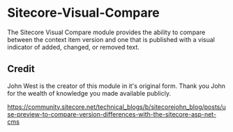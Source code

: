 # Sitecore-Visual-Compare

The Sitecore Visual Compare module provides the ability to compare between the context item version and one that is published with a visual indicator of added, changed, or removed text.

## Credit
John West is the creator of this module in it's original form. Thank you John for the wealth of knowledge you made available publicly.

https://community.sitecore.net/technical_blogs/b/sitecorejohn_blog/posts/use-preview-to-compare-version-differences-with-the-sitecore-asp-net-cms